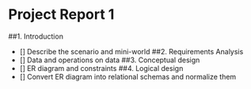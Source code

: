 # Project Report 1
##1. Introduction
- [] Describe the scenario and mini-world
##2. Requirements Analysis
- [] Data and operations on data
##3. Conceptual design
- [] ER diagram and constraints
##4. Logical design
- [] Convert ER diagram into relational schemas and normalize them
